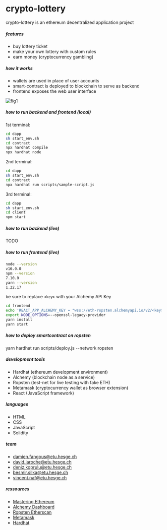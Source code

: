 # crypto-lottery
crypto-lottery is an ethereum decentralized application project

##### features
- buy lottery ticket
- make your own lottery with custom rules
- earn money (cryptocurrency gambling)

##### how it works
- wallets are used in place of user accounts
- smart-contract is deployed to blockchain to serve as backend
- frontend exposes the web user interface

![fig1][1]

##### how to run backend and frontend (local)

1st terminal:
```bash
cd dapp
sh start_env.sh
cd contract
npx hardhat compile
npx hardhat node
```

2nd terminal:
```bash
cd dapp
sh start_env.sh
cd contract
npx hardhat run scripts/sample-script.js
```

3rd terminal:
```bash
cd dapp
sh start_env.sh
cd client
npm start
```

##### how to run backend (live)
TODO

##### how to run frontend (live)
```bash
node --version
v16.0.0
npm --version
7.10.0
yarn --version
1.22.17
```
be sure to replace ```<key>``` with your Alchemy API Key
```bash
cd frontend
echo 'REACT_APP_ALCHEMY_KEY = "wss://eth-ropsten.alchemyapi.io/v2/<key>"' > .env
export NODE_OPTIONS=--openssl-legacy-provider
yarn install
yarn start
```
##### how to deploy smartcontract on ropsten
yarn hardhat run scripts/deploy.js --network ropsten

##### development tools
- Hardhat (ethereum development environment)
- Alchemy (blockchain node as a service)
- Ropsten (test-net for live testing with fake ETH)
- Metamask (cryptocurrency wallet as browser extension)
- React (JavaScript framework)

##### languages
- HTML
- CSS
- JavaScript
- Solidity

##### team
- damien.fangous@etu.hesge.ch
- david.laroche@etu.hesge.ch
- deniz.koprulu@etu.hesge.ch
- besmir.silka@etu.hesge.ch
- vincent.naf@etu.hesge.ch

##### ressources
- [Mastering Ethereum](https://github.com/ethereumbook/ethereumbook/)
- [Alchemy Dashboard](https://dashboard.alchemyapi.io/)
- [Ropsten Etherscan](https://ropsten.etherscan.io/)
- [Metamask](https://metamask.io/)
- [Hardhat](https://hardhat.org/)

[1]: https://user-images.githubusercontent.com/12046663/38449785-ad633be8-39d9-11e8-995e-f9e947a6f35e.png
